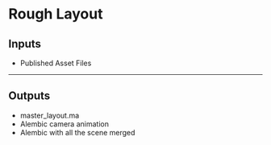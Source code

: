 # **Rough Layout**

## **Inputs**

* Published Asset Files

***

## **Outputs**

* master_layout.ma
* Alembic camera animation
* Alembic with all the scene merged